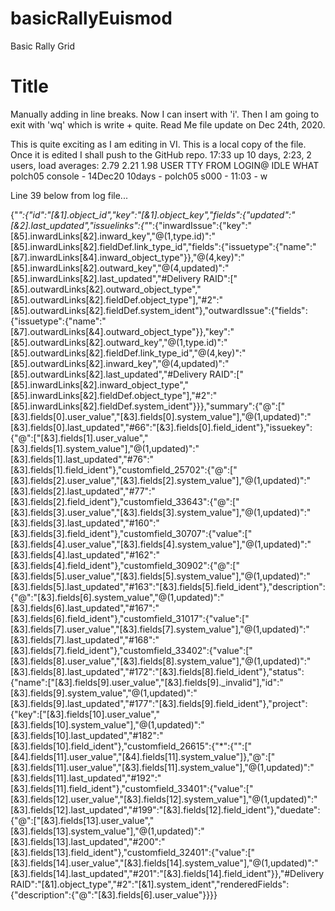 # basicRallyEuismod
Basic Rally Grid
<h1>Title</h1>

Manually adding in line breaks.
Now I can insert with 'i'.
Then I am going to exit with 'wq' which is write + quite.
Read Me file update on Dec 24th, 2020.

This is quite exciting as I am editing in VI. This is a local copy of the file.
Once it is edited I shall push to the GitHub repo.
17:33  up 10 days,  2:23, 2 users, load averages: 2.79 2.21 1.98
USER     TTY      FROM              LOGIN@  IDLE WHAT
polch05  console  -                14Dec20 10days -
polch05  s000     -                11:03       - w

Line 39 below from log file...

 {"*":{"id":"[&1].object_id","key":"[&1].object_key","fields":{"updated":"[&2].last_updated","issuelinks":{"*":{"inwardIssue":{"key":"[&5].inwardLinks[&2].inward_key","@(1,type.id)":"[&5].inwardLinks[&2].fieldDef.link_type_id","fields":{"issuetype":{"name":"[&7].inwardLinks[&4].inward_object_type"}},"@(4,key)":"[&5].inwardLinks[&2].outward_key","@(4,updated)":"[&5].inwardLinks[&2].last_updated","#Delivery RAID":["[&5].outwardLinks[&2].outward_object_type","[&5].outwardLinks[&2].fieldDef.object_type"],"#2":"[&5].outwardLinks[&2].fieldDef.system_ident"},"outwardIssue":{"fields":{"issuetype":{"name":"[&7].outwardLinks[&4].outward_object_type"}},"key":"[&5].outwardLinks[&2].outward_key","@(1,type.id)":"[&5].outwardLinks[&2].fieldDef.link_type_id","@(4,key)":"[&5].outwardLinks[&2].inward_key","@(4,updated)":"[&5].outwardLinks[&2].last_updated","#Delivery RAID":["[&5].inwardLinks[&2].inward_object_type","[&5].inwardLinks[&2].fieldDef.object_type"],"#2":"[&5].inwardLinks[&2].fieldDef.system_ident"}}},"summary":{"@":["[&3].fields[0].user_value","[&3].fields[0].system_value"],"@(1,updated)":"[&3].fields[0].last_updated","#66":"[&3].fields[0].field_ident"},"issuekey":{"@":["[&3].fields[1].user_value","[&3].fields[1].system_value"],"@(1,updated)":"[&3].fields[1].last_updated","#76":"[&3].fields[1].field_ident"},"customfield_25702":{"@":["[&3].fields[2].user_value","[&3].fields[2].system_value"],"@(1,updated)":"[&3].fields[2].last_updated","#77":"[&3].fields[2].field_ident"},"customfield_33643":{"@":["[&3].fields[3].user_value","[&3].fields[3].system_value"],"@(1,updated)":"[&3].fields[3].last_updated","#160":"[&3].fields[3].field_ident"},"customfield_30707":{"value":["[&3].fields[4].user_value","[&3].fields[4].system_value"],"@(1,updated)":"[&3].fields[4].last_updated","#162":"[&3].fields[4].field_ident"},"customfield_30902":{"@":["[&3].fields[5].user_value","[&3].fields[5].system_value"],"@(1,updated)":"[&3].fields[5].last_updated","#163":"[&3].fields[5].field_ident"},"description":{"@":"[&3].fields[6].system_value","@(1,updated)":"[&3].fields[6].last_updated","#167":"[&3].fields[6].field_ident"},"customfield_31017":{"value":["[&3].fields[7].user_value","[&3].fields[7].system_value"],"@(1,updated)":"[&3].fields[7].last_updated","#168":"[&3].fields[7].field_ident"},"customfield_33402":{"value":["[&3].fields[8].user_value","[&3].fields[8].system_value"],"@(1,updated)":"[&3].fields[8].last_updated","#172":"[&3].fields[8].field_ident"},"status":{"name":["[&3].fields[9].user_value","[&3].fields[9]._invalid"],"id":"[&3].fields[9].system_value","@(1,updated)":"[&3].fields[9].last_updated","#177":"[&3].fields[9].field_ident"},"project":{"key":["[&3].fields[10].user_value","[&3].fields[10].system_value"],"@(1,updated)":"[&3].fields[10].last_updated","#182":"[&3].fields[10].field_ident"},"customfield_26615":{"*":{"":["[&4].fields[11].user_value","[&4].fields[11].system_value"]},"@":["[&3].fields[11].user_value","[&3].fields[11].system_value"],"@(1,updated)":"[&3].fields[11].last_updated","#192":"[&3].fields[11].field_ident"},"customfield_33401":{"value":["[&3].fields[12].user_value","[&3].fields[12].system_value"],"@(1,updated)":"[&3].fields[12].last_updated","#199":"[&3].fields[12].field_ident"},"duedate":{"@":["[&3].fields[13].user_value","[&3].fields[13].system_value"],"@(1,updated)":"[&3].fields[13].last_updated","#200":"[&3].fields[13].field_ident"},"customfield_32401":{"value":["[&3].fields[14].user_value","[&3].fields[14].system_value"],"@(1,updated)":"[&3].fields[14].last_updated","#201":"[&3].fields[14].field_ident"}},"#Delivery RAID":"[&1].object_type","#2":"[&1].system_ident","renderedFields":{"description":{"@":"[&3].fields[6].user_value"}}}}
